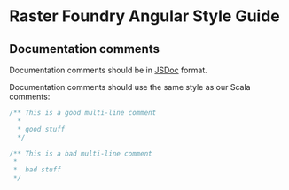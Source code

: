 Raster Foundry Angular Style Guide
===========================

Documentation comments
---------------------
Documentation comments should be in [JSDoc](http://usejsdoc.org/) format.

Documentation comments should use the same style as our Scala comments:

```javascript
/** This is a good multi-line comment
  *
  * good stuff
  */
```

```javascript
/** This is a bad multi-line comment
 *
 *  bad stuff
 */
```
